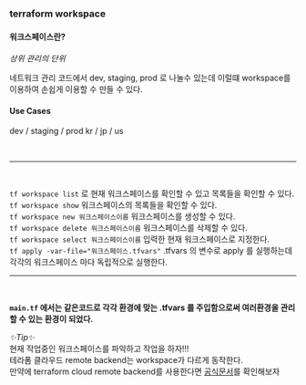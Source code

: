 ### terraform workspace

#### 워크스페이스란?

_상위 관리의 단위_

네트워크 관리 코드에서 dev, staging, prod 로 나눌수 있는데 이럴떄 workspace를 이용하여 손쉽게 이용할 수 만들 수 있다.

#### Use Cases

dev / staging / prod
kr / jp / us

<br>

---

<br>

`tf workspace list` 로 현재 워크스페이스를 확인할 수 있고 목록들을 확인할 수 있다.  
`tf workspace show` 워크스페이스의 목록들을 확인할 수 있다.  
`tf workspace new 워크스페이스이름` 워크스페이스를 생성할 수 있다.  
`tf workspace delete 워크스페이스이름` 워크스페이스를 삭제할 수 있다.  
`tf workspace select 워크스페이스이름` 입력한 현재 워크스페이스로 지정한다.  
`tf apply -var-file="워크스페이스.tfvars"` .tfvars 의 변수로 apply 를 실행하는데 각각의 워크스페이스 마다 독립적으로 실행한다.

---

<br>

**`main.tf` 에서는 같은코드로 각각 환경에 맞는 .tfvars 를 주입함으로써 여러환경을 관리할 수 있는 환경이 되었다.**

_✨Tip✨_  
현재 작업중인 워크스페이스를 파악하고 작업을 하자!!!  
테라폼 클라우드 remote backend는 workspace가 다르게 동작한다.  
만약에 terraform cloud remote backend를 사용한다면 [공식문서](https://learn.hashicorp.com/tutorials/terraform/cloud-workspace-create)를 확인해보자
